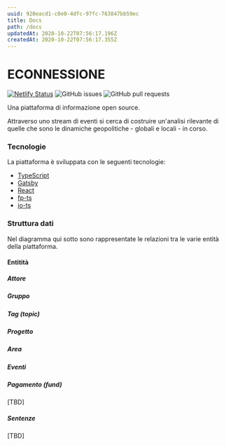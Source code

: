 ```yaml
---
uuid: 920eacd1-c0e0-4dfc-97fc-763847bb59ec
title: Docs
path: /docs
updatedAt: 2020-10-22T07:56:17.196Z
createdAt: 2020-10-22T07:56:17.355Z
---
```


<FullSizeSection>

# ECONNESSIONE

[![Netlify Status](https://api.netlify.com/api/v1/badges/afcdb4f9-1027-4d05-b59a-4a8dfa473808/deploy-status)](https://app.netlify.com/sites/econnessione/deploys)
![GitHub issues](https://img.shields.io/github/issues/ascariandrea/econnessione)
![GitHub pull requests](https://img.shields.io/github/issues-pr/ascariandrea/econnessione)

Una piattaforma di informazione open source.

Attraverso uno stream di eventi si cerca di costruire un'analisi rilevante di quelle che sono le dinamiche geopolitiche - globali e locali - in corso.

### Tecnologie

La piattaforma è sviluppata con le seguenti tecnologie:

- [TypeScript](https://www.typescriptlang.org/)
- [Gatsby](https://gatsbyjs.org/)
- [React](https://it.reactjs.org/)
- [fp-ts](https://gcanti.github.io/fp-ts/)
- [io-ts](https://gcanti.github.io/io-ts/)


### Struttura dati

Nel diagramma qui sotto sono rappresentate le relazioni tra le varie entità della piattaforma.

<GQLVoyager />

#### Entitità

##### Attore

##### Gruppo

##### Tag (topic)

##### Progetto

##### Area

##### Eventi

##### Pagamento (fund)

[TBD]

##### Sentenze

[TBD]



</FullSizeSection>